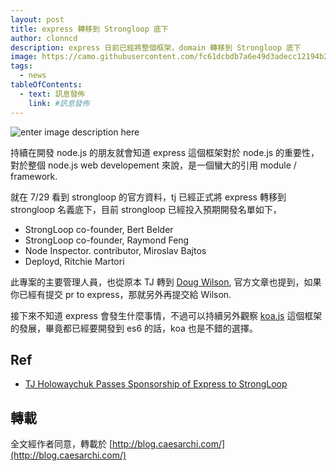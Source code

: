 ```yaml
---
layout: post
title: express 轉移到 Strongloop 底下
author: clonncd
description: express 日前已經將整個框架，domain 轉移到 Strongloop 底下
image: https://camo.githubusercontent.com/fc61dcbdb7a6e49d3adecc12194b24ab20dfa25b/68747470733a2f2f692e636c6f756475702e636f6d2f7a6659366c4c376546612d3330303078333030302e706e67
tags:
  - news
tableOfContents:
  - text: 訊息發佈
    link: #訊息發佈
---
```


![enter image description here][2]

持續在開發 node.js 的朋友就會知道 express 這個框架對於 node.js 的重要性，對於整個 node.js web developement 來說，是一個蠻大的引用 module / framework.

就在 7/29 看到 strongloop 的官方資料，tj 已經正式將 express 轉移到 strongloop 名義底下，目前 strongloop 已經投入預期開發名單如下，

 * StrongLoop co-founder, Bert Belder
 * StrongLoop co-founder, Raymond Feng
 * Node Inspector. contributor, Miroslav Bajtos
 * Deployd, Ritchie Martori

此專案的主要管理人員，也從原本 TJ 轉到 [Doug Wilson](https://github.com/dougwilson), 官方文章也提到，如果你已經有提交 pr to express，那就另外再提交給 Wilson.

接下來不知道 express 會發生什麼事情，不過可以持續另外觀察 [koa.js](http://koajs.com/) 這個框架的發展，畢竟都已經要開發到 es6 的話，koa 也是不錯的選擇。

## Ref

 * [TJ Holowaychuk Passes Sponsorship of Express to StrongLoop](http://strongloop.com/strongblog/tj-holowaychuk-sponsorship-of-express/)

## 轉載

全文經作者同意，轉載於 [http://blog.caesarchi.com/](http://blog.caesarchi.com/)

  [2]: https://camo.githubusercontent.com/fc61dcbdb7a6e49d3adecc12194b24ab20dfa25b/68747470733a2f2f692e636c6f756475702e636f6d2f7a6659366c4c376546612d3330303078333030302e706e67
